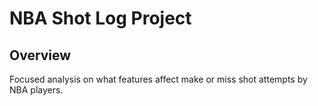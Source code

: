 # NBA Shot Log Project

## Overview

Focused analysis on what features affect make or miss shot attempts by NBA players.
